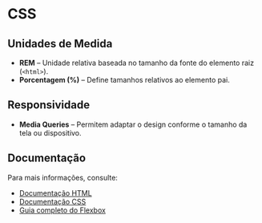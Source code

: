# CSS  

## Unidades de Medida  
- **REM** – Unidade relativa baseada no tamanho da fonte do elemento raiz (`<html>`).  
- **Porcentagem (%)** – Define tamanhos relativos ao elemento pai.  

## Responsividade  
- **Media Queries** – Permitem adaptar o design conforme o tamanho da tela ou dispositivo.  


## Documentação  
Para mais informações, consulte:  
- [Documentação HTML](https://www.w3schools.com/html/html_intro.asp)  
- [Documentação CSS](https://www.w3schools.com/css/css_intro.asp)  
- [Guia completo do Flexbox](https://css-tricks.com/snippets/css/a-guide-to-flexbox/)  
